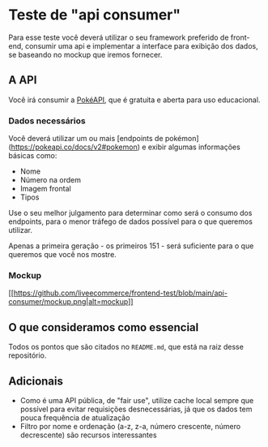 # Teste de "api consumer"

Para esse teste você deverá utilizar o seu framework preferido de front-end, consumir uma api e implementar a interface para exibição dos dados, se baseando no mockup que iremos fornecer.


## A API

Você irá consumir a [PokéAPI](https://pokeapi.co/docs/v2), que é gratuita e aberta para uso educacional.

### Dados necessários

Você deverá utilizar um ou mais [endpoints de pokémon] (https://pokeapi.co/docs/v2#pokemon) e exibir algumas informações básicas como:
- Nome
- Número na ordem
- Imagem frontal
- Tipos

Use o seu melhor julgamento para determinar como será o consumo dos endpoints, para o menor tráfego de dados possível para o que queremos utilizar.

Apenas a primeira geração - os primeiros 151 - será suficiente para o que queremos que você nos mostre.

### Mockup

[[https://github.com/liveecommerce/frontend-test/blob/main/api-consumer/mockup.png|alt=mockup]]


## O que consideramos como essencial

Todos os pontos que são citados no `README.md`, que está na raiz desse repositório.


## Adicionais

- Como é uma API pública, de "fair use", utilize cache local sempre que possível para evitar requisições desnecessárias, já que os dados tem pouca frequência de atualização
- Filtro por nome e ordenação (a-z, z-a, número crescente, número decrescente) são recursos interessantes

